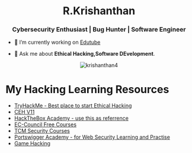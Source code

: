 <h1 align="center">R.Krishanthan</h1>
<h3 align="center">Cybersecurity Enthusiast | Bug Hunter | Software Engineer</h3>

- 🔭 I’m currently working on [Edutube](https://github.com/krishanthan4/)

- 💬 Ask me about **Ethical Hacking,Software DEvelopment**.

<p align="center"><img align="center" src="https://github-readme-stats.vercel.app/api/top-langs?username=krishanthan4&show_icons=true&locale=en&layout=compact" alt="krishanthan4" /></p>

# My Hacking Learning Resources

- [TryHackMe - Best place to start Ethical Hacking](https://tryhackme.com/paths)
- [CEH V11](https://mega.nz/folder/mOQTSCQS#NhXNE3XlL6fkGun83Yjwcw)
- [HackTheBox Academy - use this as referrence](https://academy.hackthebox.com)
- [EC-Council Free Courses](https://codered.eccouncil.org/)
- [TCM Security Courses](https://academy.tcm-sec.com/courses/)
- [Portswigger Academy - for Web Security Learning and Practise](https://portswigger.net)
- [Game Hacking](https://guidedhacking.com/)
